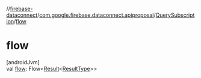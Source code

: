 //[firebase-dataconnect](../../../index.md)/[com.google.firebase.dataconnect.apiproposal](../index.md)/[QuerySubscription](index.md)/[flow](flow.md)

# flow

[androidJvm]\
val [flow](flow.md): Flow&lt;[Result](https://kotlinlang.org/api/latest/jvm/stdlib/kotlin/-result/index.html)&lt;[ResultType](index.md)&gt;&gt;
